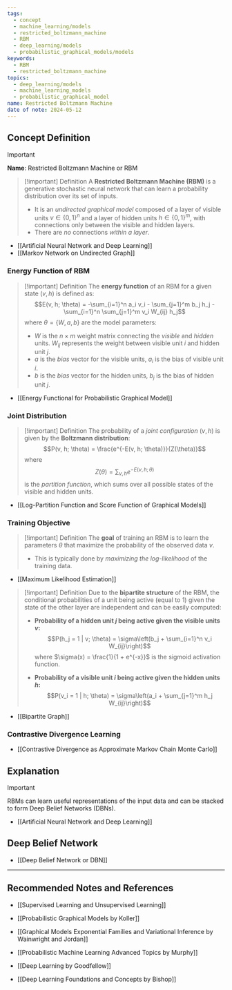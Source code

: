 ```yaml
---
tags:
  - concept
  - machine_learning/models
  - restricted_boltzmann_machine
  - RBM
  - deep_learning/models
  - probabilistic_graphical_models/models
keywords:
  - RBM
  - restricted_boltzmann_machine
topics:
  - deep_learning/models
  - machine_learning_models
  - probabilistic_graphical_model
name: Restricted Boltzmann Machine
date of note: 2024-05-12
---
```


## Concept Definition

>[!important]
>**Name**: Restricted Boltzmann Machine or RBM

>[!important] Definition
>A **Restricted Boltzmann Machine (RBM)** is a generative stochastic neural network that can learn a probability distribution over its set of inputs. 
>- It is an *undirected graphical model* composed of a layer of visible units $v \in \{0, 1\}^n$ and a layer of hidden units $h \in \{0, 1\}^m$, with connections only between the visible and hidden layers. 
>- There are *no* connections *within a layer*.

- [[Artificial Neural Network and Deep Learning]]
- [[Markov Network on Undirected Graph]]

### Energy Function of RBM

>[!important] Definition
>The **energy function** of an RBM for a given state $(v, h)$ is defined as:
>$$E(v, h; \theta) = -\sum_{i=1}^n a_i v_i - \sum_{j=1}^m b_j h_j - \sum_{i=1}^n \sum_{j=1}^m v_i W_{ij} h_j$$
>where $\theta = \{W, a, b\}$ are the model parameters:
>- $W$ is the $n \times m$ weight matrix connecting the *visible* and *hidden* units. $W_{ij}$ represents the weight between visible unit $i$ and hidden unit $j$.
>- $a$ is the *bias* vector for the visible units, $a_i$ is the bias of visible unit $i$.
>- $b$ is the *bias* vector for the hidden units, $b_j$ is the bias of hidden unit $j$.

- [[Energy Functional for Probabilistic Graphical Model]]


### Joint Distribution

>[!important] Definition
>The probability of a *joint configuration* $(v, h)$ is given by the **Boltzmann distribution**:
>$$P(v, h; \theta) = \frac{e^{-E(v, h; \theta)}}{Z(\theta)}$$
>where $$Z(\theta) = \sum_{v, h} e^{-E(v, h; \theta)}$$ is the *partition function*, which sums over all possible states of the visible and hidden units.

- [[Log-Partition Function and Score Function of Graphical Models]]

### Training Objective

>[!important] Definition
>The **goal** of training an RBM is to learn the parameters $\theta$ that maximize the probability of the observed data $v$. 
>- This is typically done by *maximizing the log-likelihood* of the training data.

- [[Maximum Likelihood Estimation]]

>[!important] Definition
>Due to the **bipartite structure** of the RBM, the conditional probabilities of a unit being active (equal to 1) given the state of the other layer are independent and can be easily computed:
>
>- **Probability of a hidden unit $j$ being active given the visible units $v$:**
>$$P(h_j = 1 | v; \theta) = \sigma\left(b_j + \sum_{i=1}^n v_i W_{ij}\right)$$
>where $\sigma(x) = \frac{1}{1 + e^{-x}}$ is the sigmoid activation function.
>
>- **Probability of a visible unit $i$ being active given the hidden units $h$:**
>$$P(v_i = 1 | h; \theta) = \sigma\left(a_i + \sum_{j=1}^m h_j W_{ij}\right)$$

- [[Bipartite Graph]]

### Contrastive Divergence Learning

- [[Contrastive Divergence as Approximate Markov Chain Monte Carlo]]


## Explanation


>[!important]
>RBMs can learn useful representations of the input data and can be stacked to form Deep Belief Networks (DBNs).

- [[Artificial Neural Network and Deep Learning]]

## Deep Belief Network

- [[Deep Belief Network or DBN]]


-----------
##  Recommended Notes and References


- [[Supervised Learning and Unsupervised Learning]]
- [[Probabilistic Graphical Models by Koller]]
- [[Graphical Models Exponential Families and Variational Inference by Wainwright and Jordan]]
- [[Probabilistic Machine Learning Advanced Topics by Murphy]]

- [[Deep Learning by Goodfellow]]
- [[Deep Learning Foundations and Concepts by Bishop]]